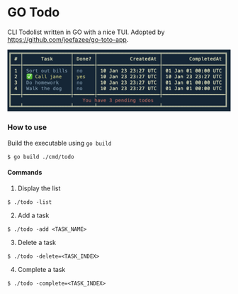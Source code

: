 # GO Todo

CLI Todolist written in GO with a nice TUI. Adopted by https://github.com/joefazee/go-toto-app.

![Preview Image](https://github.com/amirrezapanahi/todolist/blob/master/assets/todo.png)

### How to use

Build the executable using ```go build```
```
$ go build ./cmd/todo 
````

#### Commands
1. Display the list
```
$ ./todo -list 
````
2. Add a task
```
$ ./todo -add <TASK_NAME> 
````
3. Delete a task
```
$ ./todo -delete=<TASK_INDEX>
````
4. Complete a task
```
$ ./todo -complete=<TASK_INDEX>
````
